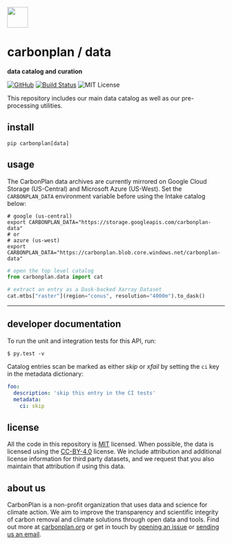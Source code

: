 <img
  src='https://carbonplan-assets.s3.amazonaws.com/monogram/dark-small.png'
  height='48'
/>

# carbonplan / data

**data catalog and curation**

[![GitHub][github-badge]][github]
[![Build Status]][actions]
![MIT License][]

[github]: https://github.com/carbonplan/data
[github-badge]: https://badgen.net/badge/-/github?icon=github&label
[build status]: https://github.com/carbonplan/data/actions/workflows/main.yaml/badge.svg
[actions]: https://github.com/carbonplan/data/actions/workflows/main.yaml
[mit license]: https://badgen.net/badge/license/MIT/blue

This repository includes our main data catalog as well as our pre-processing utilities.

## install

```shell
pip carbonplan[data]
```

## usage

The CarbonPlan data archives are currently mirrored on Google Cloud Storage (US-Central) and
Microsoft Azure (US-West). Set the `CARBONPLAN_DATA` environment variable before using the
Intake catalog below:

```shell
# google (us-central)
export CARBONPLAN_DATA="https://storage.googleapis.com/carbonplan-data"
# or
# azure (us-west)
export CARBONPLAN_DATA="https://carbonplan.blob.core.windows.net/carbonplan-data"
```

```python
# open the top level catalog
from carbonplan.data import cat

# extract an entry as a Dask-backed Xarray Dataset
cat.mtbs["raster"](region="conus", resolution="4000m").to_dask()
```

---

## developer documentation

To run the unit and integration tests for this API, run:

```shell
$ py.test -v
```

Catalog entries scan be marked as either _skip_ or _xfail_ by setting the `ci` key in the metadata dictionary:

```yaml
foo:
  description: 'skip this entry in the CI tests'
  metadata:
    ci: skip
```

## license

All the code in this repository is [MIT](https://choosealicense.com/licenses/mit/) licensed. When possible, the data is licensed using the [CC-BY-4.0](https://choosealicense.com/licenses/cc-by-4.0/) license. We include attribution and additional license information for third party datasets, and we request that you also maintain that attribution if using this data.

## about us

CarbonPlan is a non-profit organization that uses data and science for climate action. We aim to improve the transparency and scientific integrity of carbon removal and climate solutions through open data and tools. Find out more at [carbonplan.org](https://carbonplan.org/) or get in touch by [opening an issue](https://github.com/carbonplan/data/issues/new) or [sending us an email](mailto:hello@carbonplan.org).
